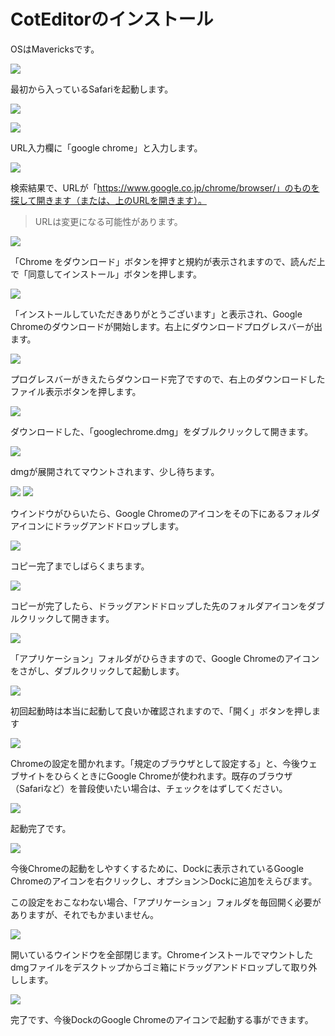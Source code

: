 # CotEditorのインストール

OSはMavericksです。

![](2014-08-09_6.37.48.jpg)

最初から入っているSafariを起動します。

![](2014-08-09_6.37.52.jpg)

![](2014-08-09_6.37.59.jpg)

URL入力欄に「google chrome」と入力します。

![](2014-08-09_6.38.15.jpg)

検索結果で、URLが「https://www.google.co.jp/chrome/browser/」のものを探して開きます（または、上のURLを開きます）。

> URLは変更になる可能性があります。

![](2014-08-09_6.38.20.jpg)

「Chrome をダウンロード」ボタンを押すと規約が表示されますので、読んだ上で「同意してインストール」ボタンを押します。

![](2014-08-09_6.38.23.jpg)

「インストールしていただきありがとうございます」と表示され、Google Chromeのダウンロードが開始します。右上にダウンロードプログレスバーが出ます。

[](2014-08-09_6.38.26.jpg)
[](2014-08-09_6.38.28.jpg)
[](2014-08-09_6.38.35.jpg)
![](2014-08-09_6.38.38.jpg)

プログレスバーがきえたらダウンロード完了ですので、右上のダウンロードしたファイル表示ボタンを押します。

![](2014-08-09_6.38.40.jpg)

ダウンロードした、「googlechrome.dmg」をダブルクリックして開きます。

![](2014-08-09_6.38.50.jpg)

dmgが展開されてマウントされます、少し待ちます。

![](2014-08-09_6.39.05.jpg)
![](2014-08-09_6.39.07.jpg)

ウインドウがひらいたら、Google Chromeのアイコンをその下にあるフォルダアイコンにドラッグアンドドロップします。

![](2014-08-09_6.39.14.jpg)

コピー完了までしばらくまちます。

![](2014-08-09_6.39.26.jpg)

コピーが完了したら、ドラッグアンドドロップした先のフォルダアイコンをダブルクリックして開きます。

[](2014-08-09_6.39.31.jpg)
![](2014-08-09_6.39.35.jpg)

「アプリケーション」フォルダがひらきますので、Google Chromeのアイコンをさがし、ダブルクリックして起動します。

![](2014-08-09_6.39.40.jpg)

初回起動時は本当に起動して良いか確認されますので、「開く」ボタンを押します

![](2014-08-09_6.39.47.jpg)

Chromeの設定を聞かれます。「規定のブラウザとして設定する」と、今後ウェブサイトをひらくときにGoogle Chromeが使われます。既存のブラウザ（Safariなど）を普段使いたい場合は、チェックをはずしてください。

![](2014-08-09_6.39.56.jpg)

起動完了です。

![](2014-08-09_6.40.01.jpg)

今後Chromeの起動をしやすくするために、Dockに表示されているGoogle Chromeのアイコンを右クリックし、オプション＞Dockに追加をえらびます。

この設定をおこなわない場合、「アプリケーション」フォルダを毎回開く必要がありますが、それでもかまいません。

[](2014-08-09_6.40.16.jpg)
![](2014-08-09_6.40.27.jpg)

開いているウインドウを全部閉じます。Chromeインストールでマウントしたdmgファイルをデスクトップからゴミ箱にドラッグアンドドロップして取り外しします。

![](2014-08-09_6.40.34.jpg)

完了です、今後DockのGoogle Chromeのアイコンで起動する事ができます。
